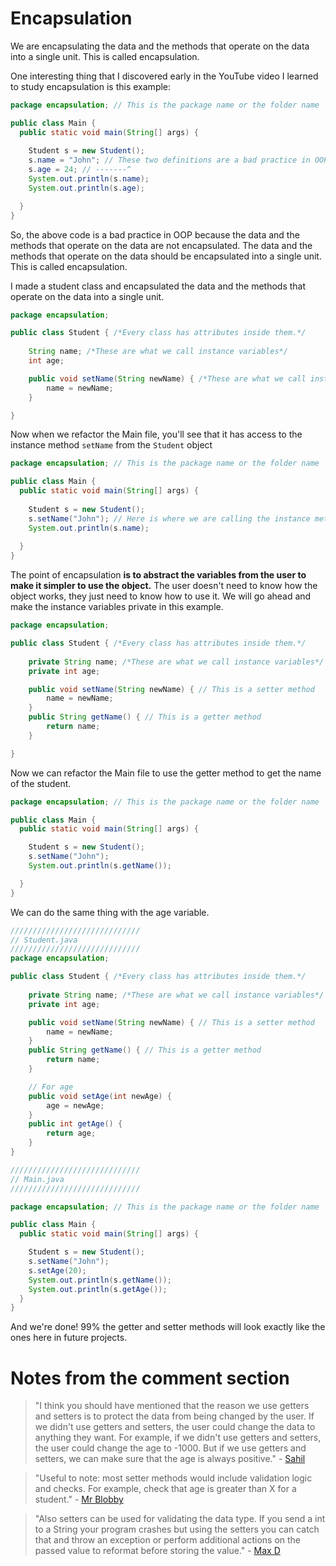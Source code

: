 # Encapsulation

We are encapsulating the data and the methods that operate on the data into a single unit. This is called encapsulation.

One interesting thing that I discovered early in the YouTube video I learned to study encapsulation is this example:

```java
package encapsulation; // This is the package name or the folder name

public class Main {
  public static void main(String[] args) {
    
    Student s = new Student();
    s.name = "John"; // These two definitions are a bad practice in OOP because they should be encapsulated.
    s.age = 24; // -------^
    System.out.println(s.name);
    System.out.println(s.age);

  }
}
```

So, the above code is a bad practice in OOP because the data and the methods that operate on the data are not encapsulated. The data and the methods that operate on the data should be encapsulated into a single unit. This is called encapsulation.

I made a student class and encapsulated the data and the methods that operate on the data into a single unit.

```java
package encapsulation;

public class Student { /*Every class has attributes inside them.*/
    
    String name; /*These are what we call instance variables*/
    int age;

    public void setName(String newName) { /*These are what we call instance methods*/
        name = newName;
    }

}
```

Now when we refactor the Main file, you'll see that it has access to the instance method `setName` from the `Student` object

```java
package encapsulation; // This is the package name or the folder name

public class Main {
  public static void main(String[] args) {
    
    Student s = new Student();
    s.setName("John"); // Here is where we are calling the instance method from Student
    System.out.println(s.name);
    
  }
}
```

The point of encapsulation **is to abstract the variables from the user to make it simpler to use the object.** The user doesn't need to know how the object works, they just need to know how to use it. We will go ahead and make the instance variables private in this example.

```java
package encapsulation;

public class Student { /*Every class has attributes inside them.*/
    
    private String name; /*These are what we call instance variables*/
    private int age;

    public void setName(String newName) { // This is a setter method
        name = newName;
    }
    public String getName() { // This is a getter method
        return name;
    }

}
``` 
Now we can refactor the Main file to use the getter method to get the name of the student.

```java
package encapsulation; // This is the package name or the folder name

public class Main {
  public static void main(String[] args) {

    Student s = new Student();
    s.setName("John");
    System.out.println(s.getName());

  }
}
```

We can do the same thing with the age variable.

```java
/////////////////////////////
// Student.java
/////////////////////////////
package encapsulation;

public class Student { /*Every class has attributes inside them.*/
    
    private String name; /*These are what we call instance variables*/
    private int age;

    public void setName(String newName) { // This is a setter method
        name = newName;
    }
    public String getName() { // This is a getter method
        return name;
    }

    // For age
    public void setAge(int newAge) {
        age = newAge;
    }
    public int getAge() {
        return age;
    }
}

/////////////////////////////
// Main.java
/////////////////////////////

package encapsulation; // This is the package name or the folder name

public class Main {
  public static void main(String[] args) {

    Student s = new Student();
    s.setName("John");
    s.setAge(20);
    System.out.println(s.getName());
    System.out.println(s.getAge());
  }
}
```
 And we're done! 99% the getter and setter methods will look exactly like the ones here in future projects.

# Notes from the comment section

> "I think you should have mentioned that the reason we use getters and setters is to protect the data from being changed by the user. If we didn't use getters and setters, the user could change the data to anything they want. For example, if we didn't use getters and setters, the user could change the age to -1000. But if we use getters and setters, we can make sure that the age is always positive.﻿" - [Sahil](https://www.youtube.com/channel/UC7rNzgC2fEBVpb-q_acpsmw)

> "Useful to note: most setter methods would include validation logic and checks. For example, check that age is greater than X for a student." - [Mr Blobby](https://www.youtube.com/watch?v=cU94So54cr8)

> "Also setters can be used for validating the data type. If you send a int to a String your program crashes but using the setters you can catch that and throw an exception or perform additional actions on the passed value to reformat before storing the value." - [Max D](https://www.youtube.com/watch?v=cU94So54cr8)

